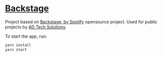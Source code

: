 # [Backstage](https://backstage.io)

Project based on [Backstage, by Spotify](https://github.com/backstage/backstage) opensource project.
Used for public projects by [AD Tech Solutions](https://www.linkedin.com/company/ad-techsolutions/).

To start the app, run:
```sh
yarn install
yarn start
```
